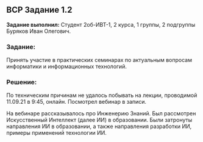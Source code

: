 ## BСР Задание 1.2

**Задание выполнил:** Студент 2об-ИВТ-1, 2 курса, 1 группы, 2 подгруппы Буряков Иван Олегович.

### Задание: 

Принять участие в практических семинарах по актуальным вопросам информатики и информационных технологий.

### Решение:

По техническим причинам не удалось побывать на лекции, проводимой 11.09.21 в 9:45, онлайн. Посмотрел вебинар в записи.

На вебинаре рассказывалось про Инженерию Знаний. Был рассмотрен Искусственный Интеллект (далее ИИ) в образовании. Были затронуты направления ИИ в образовании, а также направления разработки ИИ, примеры применений технологии ИИ.
